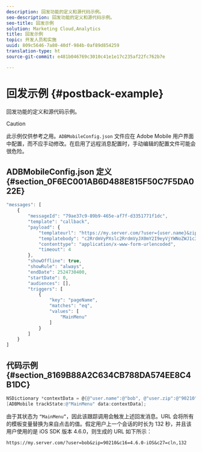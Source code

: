 ```yaml
---
description: 回发功能的定义和源代码示例。
seo-description: 回发功能的定义和源代码示例。
seo-title: 回发示例
solution: Marketing Cloud,Analytics
title: 回发示例
topic: 开发人员和实施
uuid: 809c5646-7a80-40df-984b-0af89d854259
translation-type: ht
source-git-commit: e481b046769c3010c41e1e17c235af22fc762b7e

---
```



# 回发示例 {#postback-example}

回发功能的定义和源代码示例。

>[!CAUTION]
>
>此示例仅供参考之用。`ADBMobileConfig.json` 文件应在 Adobe Mobile 用户界面中配置，而不应手动修改。在启用了远程消息配置时，手动编辑的配置文件可能会很危险。

## ADBMobileConfig.json 定义 {#section_0F6EC001AB6D488E815F50C7F5DA022E}

```js
"messages": [ 
    { 
        "messageId": "79ae37c9-89b9-465e-af7f-d3351771f1dc", 
        "template": "callback", 
        "payload": {  
            "templateurl": "https://my.server.com/?user={user.name}&zip={user.zip}&c16={%sdkver%}&c27=cln,{a.PrevSessionLength}", 
            "templatebody": "c2RrdmVyPXslc2RrdmVyJX0mY2I9eyVjYWNoZWJ1c3QlfSZjbGllbnRJZD17bi5jbGllbnQuaWR9JnRzPXsldGltZXN0YW1wVSV9JnRzej17JXRpbWVzdGFtcFolfQ==", 
            "contenttype": "application/x-www-form-urlencoded",  
            "timeout": 4 
        }, 
        "showOffline": true, 
        "showRule": "always", 
        "endDate": 2524730400, 
        "startDate": 0, 
        "audiences": [], 
        "triggers": [ 
            { 
                "key": "pageName", 
                "matches": "eq", 
                "values": [ 
                    "MainMenu" 
                ] 
            } 
        ] 
    } 
] 
```

## 代码示例 {#section_8169B88A2C634CB788DA574EE8C4B1DC}

```objective-c
NSDictionary *contextData = @{@"user.name":@"bob", @"user.zip":@"90210"}; 
[ADBMobile trackState:@"MainMenu" data:contextData];
```

由于其状态为 `“MainMenu”`，因此该跟踪调用会触发上述回发消息。URL 会将所有的模板变量替换为来自点击的值。假定用户上一个会话的时长为 132 秒，并且该用户使用的是 iOS SDK 版本 4.6.0，则生成的 URL 如下所示：

`https://my.server.com/?user=bob&zip=90210&c16=4.6.0-iOS&c27=cln,132`
